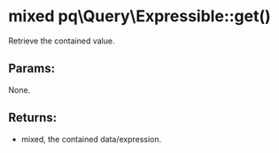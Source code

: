 # mixed pq\Query\Expressible::get()

Retrieve the contained value.

## Params:

None.

## Returns:

* mixed, the contained data/expression.
